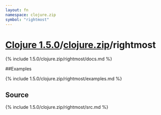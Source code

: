 ```yaml
---
layout: fn
namespace: clojure.zip
symbol: "rightmost"
---
```


# [Clojure 1.5.0](../../)/[clojure.zip](../)/rightmost

{% include 1.5.0/clojure.zip/rightmost/docs.md %}

##Examples

{% include 1.5.0/clojure.zip/rightmost/examples.md %}
## Source
{% include 1.5.0/clojure.zip/rightmost/src.md %}

